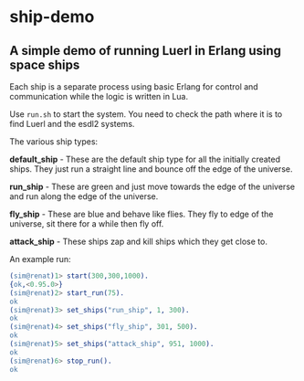 # ship-demo

## A simple demo of running Luerl in Erlang using space ships

Each ship is a separate process using basic Erlang for control and
communication while the logic is written in Lua.

Use ``run.sh`` to start the system. You need to check the path where
it is to find Luerl and the esdl2 systems.

The various ship types:

**default_ship** - These are the default ship type for all the initially created ships. They just run a straight line and bounce off the edge of the universe.

**run_ship** - These are green and just move towards the edge of the universe and run along the edge of the universe.

**fly_ship** - These are blue and behave like flies. They fly to edge of the universe, sit there for a while then fly off.

**attack_ship** - These ships zap and kill ships which they get close to.

An example run:

``` erlang
(sim@renat)1> start(300,300,1000).
{ok,<0.95.0>}
(sim@renat)2> start_run(75).
ok
(sim@renat)3> set_ships("run_ship", 1, 300).
ok
(sim@renat)4> set_ships("fly_ship", 301, 500).
ok
(sim@renat)5> set_ships("attack_ship", 951, 1000).
ok
(sim@renat)6> stop_run().
ok
```
